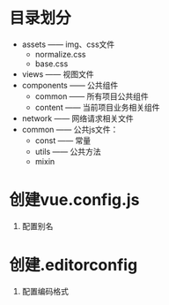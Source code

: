 # 目录划分
- assets —— img、css文件
    - normalize.css
    - base.css
- views —— 视图文件
- components —— 公共组件
    - common —— 所有项目公共组件
    - content —— 当前项目业务相关组件
- network —— 网络请求相关文件
- common —— 公共js文件：
    - const —— 常量
    - utils —— 公共方法
    - mixin
# 创建vue.config.js
1. 配置别名
# 创建.editorconfig
1. 配置编码格式